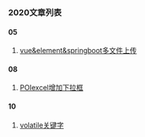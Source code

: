 ### 2020文章列表

#### 05
1. [vue&element&springboot多文件上传](0525/vue&element&springboot多文件上传.md)


#### 08
1. [POIexcel增加下拉框](0831/POIexcel增加下拉框.md)


#### 10
1. [volatile关键字](1028/volatile关键字.md)

